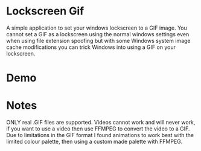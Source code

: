 # Lockscreen Gif
A simple application to set your windows lockscreen to a GIF image.
You cannot set a GIF as a lockscreen using the normal windows settings even when using file extension spoofing but with some Windows system image cache modifications you can trick Windows into using a GIF on your lockscreen.

# Demo

# Notes
ONLY real .GIF files are supported.
Videos cannot work and will never work, if you want to use a video then use FFMPEG to convert the video to a GIF. Due to limitations in the GIF format I found animations to work best with the limited colour palette, then using a custom made palette with FFMPEG. 

